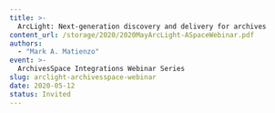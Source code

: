 ```yaml
---
title: >-
  ArcLight: Next-generation discovery and delivery for archives
content_url: /storage/2020/2020MayArcLight-ASpaceWebinar.pdf
authors:
  - "Mark A. Matienzo"
event: >-
  ArchivesSpace Integrations Webinar Series
slug: arclight-archivesspace-webinar
date: 2020-05-12
status: Invited
---
```

